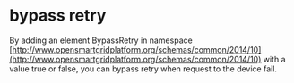 <!--
SPDX-FileCopyrightText: Contributors to the Documentation project

SPDX-License-Identifier: Apache-2.0
-->

# bypass retry

By adding an element BypassRetry in namespace [http://www.opensmartgridplatform.org/schemas/common/2014/10](http://www.opensmartgridplatform.org/schemas/common/2014/10) with a value true or false, you can bypass retry when request to the device fail.

